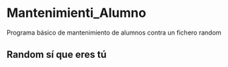 # Mantenimienti_Alumno
Programa básico de mantenimiento de alumnos contra un fichero random

## Random sí que eres tú

